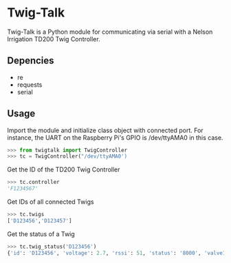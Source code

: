 # Twig-Talk
Twig-Talk is a Python module for communicating via serial with a Nelson Irrigation TD200 Twig Controller.

## Depencies
* re
* requests
* serial


## Usage
Import the module and initialize class object with connected port. For instance, the UART on the Raspberry Pi's GPIO is /dev/ttyAMA0 in this case.
```python
>>> from twigtalk import TwigController
>>> tc = TwigController("/dev/ttyAMA0')
```

Get the ID of the TD200 Twig Controller
```python
>>> tc.controller
'F1234567'
```

Get IDs of all connected Twigs
```python
>>> tc.twigs
['D123456','D123457']
```
Get the status of a Twig
```python
>>> tc.twig_status('D123456')
{'id': 'D123456', 'voltage': 2.7, 'rssi': 51, 'status': '8000', 'valve1_state': 0, 'valve1_message': 'Open Circuit Detected', 'valve2_state': 0, 'valve2_message': 'Open Circuit Detected', 'valve3_state': 0, 'valve3_message': 'Open Circuit Detected', 'valve4_state': 0, 'valve4_message': 'Open Circuit Detected'}
```

